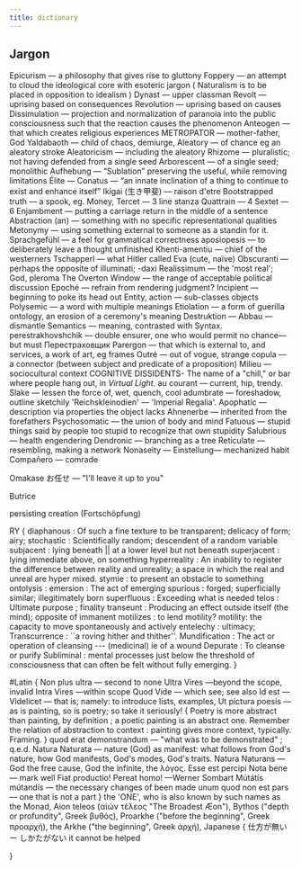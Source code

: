 ```yaml
---
title: dictionary
---
```


## Jargon 
Epicurism — a philosophy that gives rise to gluttony
Foppery — an attempt to cloud the ideological core with esoteric jargon
( Naturalism is to be placed in opposition to idealism )
Dynast — upper classman
Revolt — uprising based on consequences
Revolution — uprising based on causes
Dissimulation — projection and normalization of paranoia into the public consciousness such that the reaction causes the phenomenon
Anteogen — that which creates religious experiences
METROPATOR — mother-father, God
Yaldabaoth — child of chaos, demiurge,
Aleatory — of chance eg an aleatory stroke
Aleatoricism — including the aleatory 
Rhizome    — pluralistic; not having defended from a single seed
Arborescent — of a single seed; monolithic
Aufhebung  — “Sublation” preserving the useful, while removing limitations
Élite —
Conatus    — “an innate inclination of a thing to continue to exist and enhance itself” 
Ikigai (生き甲斐) — raison d'etre
Bootstrapped truth — a spook, eg. Money, 
Tercet     — 3 line stanza
Quattrain  — 4
Sextet     — 6
Enjambment — putting a carriage return in the middle of a sentence
Abstraction (an) — something with no specific representational qualities
Metonymy   — using something external to someone as a standin for it. 
Sprachgefühl — a feel for grammatical correctness
aposiopesis — to deliberately leave a thought unfinished
Khenti-amentiu — chief of the westerners
Tschapperl — what Hitler called Eva (cute, naïve) 
Obscuranti — perhaps the opposite of illuminati; -daxi 
Realissimum — the 'most real'; God, pleroma
The Overton Window — the range of acceptable political discussion
Epoché  — refrain from rendering judgment? 
Incipient — beginning to poke its head out
Entity, action — sub-classes objects
Polysemic  — a word with multiple meanings
Etiolation — a form of guerilla ontology, an erosion of a ceremony's meaning
Destruktion —
Abbau      — dismantle
Semantics  — meaning, contrasted with Syntax. 
perestrakhovshchik — double ensurer, one who would permit no chance—but must
Перестраховщик 
Parergon — that which is external to, and services, a work of art, eg frames
Outré    — out of vogue, strange
copula   — a connector (between subject and predicate of a proposition) 
Milieu   — sociocultural context 
 C O G N I T I V E   D I S S I D E N T S -   T h e   n a m e   o f   a   " c h i l l , "   o r   b a r   w h e r e   p e o p l e   h a n g   o u t ,  i n   _ V i r t u a l   L i g h t _ . 
au courant — current, hip, trendy. 
Slake      — lessen the force of, wet, quench, cool
adumbrate  — foreshadow, outline sketchily
'Reichskleinodien' — 'Imperial Regalia'.
Apophatic  — description via properties the object lacks
Ahnenerbe  — inherited from the forefathers
Psychosomatic — the union of body and mind
Fatuous    — stupid things said by people too stupid to recognize that own stupidity
Salubrious — health engendering 
Dendronic  — branching as a tree
Reticulate — resembling, making a network
Nonaseity  —
Einstellung— mechanized habit
Compañero  — comrade

Omakase お任せ — "I'll leave it up to you" 

Butrice

persisting creation (Fortschöpfung)

RY        {
diaphanous  : Of such a fine texture to be transparent; delicacy of form; airy;
stochastic  : Scientifically random; descendent of a random variable
subjacent   : lying beneath || at a lower level but not beneath
superjacent : lying immediate above, on something
hyperreality    : An inability to register the difference between reality and unreality; a space in which the real and unreal are hyper mixed.
stymie      : to present an obstacle to something
ontolysis   : 
emersion    : The act of emerging
spurious    : forged; superficially similar; illegitimately born
superfluous : Exceeding what is needed
telos       : Ultimate purpose ; finality
transeunt   : Producing an effect outside itself (the mind); opposite of immanent
motilizes   : to lend motility?
    motility: the capacity to move spontaneously and actively
entelechy   : ultimacy;
Transcurrence   : ``a roving hither and thither''.
Mundification   : The act or operation of cleansing --- (medicinal) ie of a wound
Depurate    : To cleanse or purify
Subliminal  : mental processes just below the threshold of consciousness that can often be felt without fully emerging.
} 

#Latin {
Non plus ultra — second to none
Ultra Vires —beyond the scope, invalid
Intra Vires —within scope
Quod Vide — which see; see also
Id est —
Videlicet — that is; namely: to introduce lists, examples, 
Ut pictura poesis — as is painting, so is poetry; so take it seriously! {
Poetry is more abstract than painting, by definition ; a poetic painting is an abstract one. Remember the relation of abstraction to context : painting gives more context, typically. Framing. 
} 
quod erat demonstrandum — "what was to be demonstrated" ; q.e.d.
Natura Naturata — nature (God) as manifest: what follows from God's nature, how God manifests, God's modes, God's traits.
Natura Naturans — God the free cause, God the infinite, the λόγος. 
Esse est percipi
Nota bene — mark well
Fiat productio! Pereat homo! —Werner Sombart 
Mútátís mútandís — the necessary changes of been made
unum quod non est pars — one that is not a part
} 
the 'ONE', who is also known by such names as the Monad, Aion teleos (αἰών τέλεος "The Broadest Æon"), Bythos ("depth or profundity", Greek βυθός), Proarkhe ("before the beginning", Greek προαρχή), the Arkhe ("the beginning", Greek ἀρχή), 
Japanese {
仕方が無い ー しかたがない it cannot be helped

}
